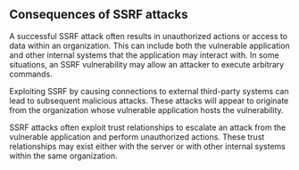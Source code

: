 ## Consequences of SSRF attacks
A successful SSRF attack often results in unauthorized actions or access to data within an organization. This can include both the vulnerable application and other internal systems that the application may interact with. In some situations, an SSRF vulnerability may allow an attacker to execute arbitrary commands.

Exploiting SSRF by causing connections to external third-party systems can lead to subsequent malicious attacks. These attacks will appear to originate from the organization whose vulnerable application hosts the vulnerability.

SSRF attacks often exploit trust relationships to escalate an attack from the vulnerable application and perform unauthorized actions. These trust relationships may exist either with the server or with other internal systems within the same organization.
